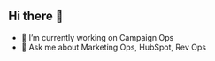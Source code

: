 ## Hi there 👋

- 🔭 I’m currently working on Campaign Ops
- 💬 Ask me about Marketing Ops, HubSpot, Rev Ops
